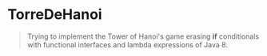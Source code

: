 # TorreDeHanoi

>Trying to implement the Tower of Hanoi's game erasing **if** conditionals with functional interfaces and lambda expressions of Java 8.
